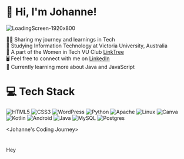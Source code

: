 <!--Introduction-->
# 🌸 Hi, I'm Johanne!

![LoadingScreen-1920x800](https://github.com/JohanneChristiana/JohanneChristiana/assets/113961547/564a6a83-ad7e-4d7d-86fd-ef487f1ab771)

👩‍💻 Sharing my journey and learnings in Tech<br/>
🏫 Studying Information Technology at Victoria University, Australia<br/>
🌻 A part of the Women in Tech VU Club [LinkTree](https://linktr.ee/womenintechvu)<br/>
🖥️ Feel free to connect with me on [LinkedIn](www.linkedin.com/in/johannemenez)<br/>
💭 Currently learning more about Java and JavaScript<br/>

<!--Markdown Badges: https://github.com/Ileriayo/markdown-badges-->
# 💻 Tech Stack
![HTML5](https://img.shields.io/badge/html5-%23E34F26.svg?style=for-the-badge&logo=html5&logoColor=white)
![CSS3](https://img.shields.io/badge/css3-%231572B6.svg?style=for-the-badge&logo=css3&logoColor=white)
![WordPress](https://img.shields.io/badge/WordPress-%23117AC9.svg?style=for-the-badge&logo=WordPress&logoColor=white)
![Python](https://img.shields.io/badge/python-3670A0?style=for-the-badge&logo=python&logoColor=ffdd54)
![Apache](https://img.shields.io/badge/apache-%23D42029.svg?style=for-the-badge&logo=apache&logoColor=white)
![Linux](https://img.shields.io/badge/Linux-FCC624?style=for-the-badge&logo=linux&logoColor=black)
![Canva](https://img.shields.io/badge/Canva-%2300C4CC.svg?style=for-the-badge&logo=Canva&logoColor=white)
![Kotlin](https://img.shields.io/badge/kotlin-%237F52FF.svg?style=for-the-badge&logo=kotlin&logoColor=white)
![Android](https://img.shields.io/badge/Android-3DDC84?style=for-the-badge&logo=android&logoColor=white)
![Java](https://img.shields.io/badge/java-%23ED8B00.svg?style=for-the-badge&logo=openjdk&logoColor=white)
![MySQL](https://img.shields.io/badge/mysql-4479A1.svg?style=for-the-badge&logo=mysql&logoColor=white)
![Postgres](https://img.shields.io/badge/postgres-%23316192.svg?style=for-the-badge&logo=postgresql&logoColor=white)

<Johanne's Coding Journey>
# 
  Hey
</details>
